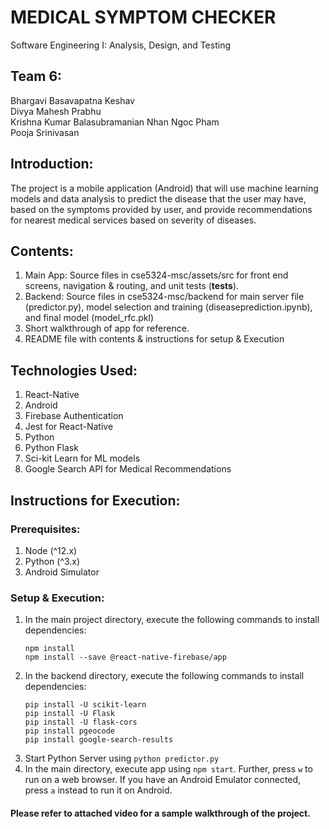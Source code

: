 # MEDICAL SYMPTOM CHECKER

Software Engineering I: Analysis, Design, and Testing

## Team 6:
Bhargavi Basavapatna Keshav  
Divya Mahesh Prabhu  
Krishna Kumar Balasubramanian
Nhan Ngoc Pham  
Pooja Srinivasan  

## Introduction:
The project is a mobile application (Android) that will use machine learning models and data analysis to predict the disease that the user may have, based on the symptoms provided by user, and provide recommendations for nearest medical services based on severity of diseases.

## Contents:
1. Main App: Source files in cse5324-msc/assets/src for front end screens, navigation & routing, and unit tests (__tests__).
2. Backend: Source files in cse5324-msc/backend for main server file (predictor.py), model selection and training (diseaseprediction.ipynb), and final model (model_rfc.pkl)
3. Short walkthrough of app for reference.
4. README file with contents & instructions for setup & Execution

## Technologies Used:
1. React-Native
2. Android
3. Firebase Authentication
4. Jest for React-Native
5. Python
6. Python Flask
7. Sci-kit Learn for ML models
8. Google Search API for Medical Recommendations

## Instructions for Execution:

### Prerequisites:
1. Node (^12.x)
2. Python (^3.x)
3. Android Simulator

### Setup & Execution:
1. In the main project directory, execute the following commands to install dependencies:
    ```
    npm install
    npm install --save @react-native-firebase/app
    ```
2. In the backend directory, execute the following commands to install dependencies:
    ```
    pip install -U scikit-learn
    pip install -U Flask
    pip install -U flask-cors
    pip install pgeocode
    pip install google-search-results
    ```
3. Start Python Server using `python predictor.py`
4. In the main directory, execute app using `npm start`. Further, press `w` to run on a web browser. If you have an Android Emulator connected, press `a` instead to run it on Android.

#### Please refer to attached video for a sample walkthrough of the project.

